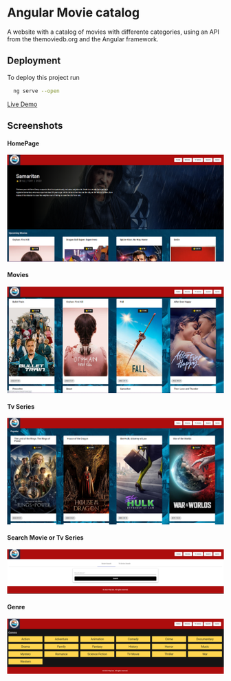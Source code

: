 
# Angular Movie catalog

A website with a catalog of movies with differente categories, using an API from the themoviedb.org and the Angular framework.


## Deployment

To deploy this project run

```bash
  ng serve --open
```
[Live Demo](https://jolly-squirrel-9de287.netlify.app/)

## Screenshots

#### HomePage
![Playbox homepage](src/assets/images/1.png?raw=true)

#### Movies
![Playbox homepage](src/assets/images/2.png?raw=true)

#### Tv Series
![Playbox homepage](src/assets/images/3.png?raw=true)

#### Search Movie or Tv Series
![Playbox homepage](src/assets/images/4.png?raw=true)

#### Genre
![Playbox homepage](src/assets/images/5.png?raw=true)


